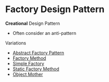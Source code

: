 # Factory Design Pattern

**Creational** Design Pattern

- Often consider an anti-pattern

Variations

- [Abstract Factory Pattern](./abstract)
- [Factory Method](./factorymethod)
- [Simple Factory](./simple)
- [Static Factory Method](./staticmethod)
- [Object Mother](./objectmother)
